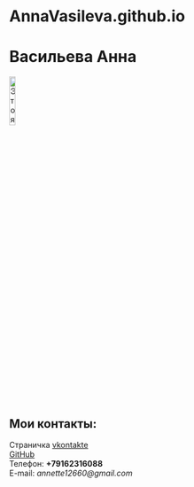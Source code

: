 # AnnaVasileva.github.io
  <!doctype html>
  <html>
    <head>
      <meta charset="utf-8">
      <title>Моя личная страничка</title>
    </head>
    <body> 
      <left><h1>Васильева Анна</h1></left>
      <left><img alt="Это я" width="15%" src="me.jpg"></left>
      <br/>
      <h2> Мои контакты:</h2>
      Страничка <a href=https://vk.com/annette16/>vkontakte</a>
      <br/>
      <a href=https://github.com/vasileva126>GitHub</a>
      <br/>
      Телефон: <b>+79162316088</b>
      <br/>
      E-mail: <i>annette12660@gmail.com</i>
    </body>
  </html>
